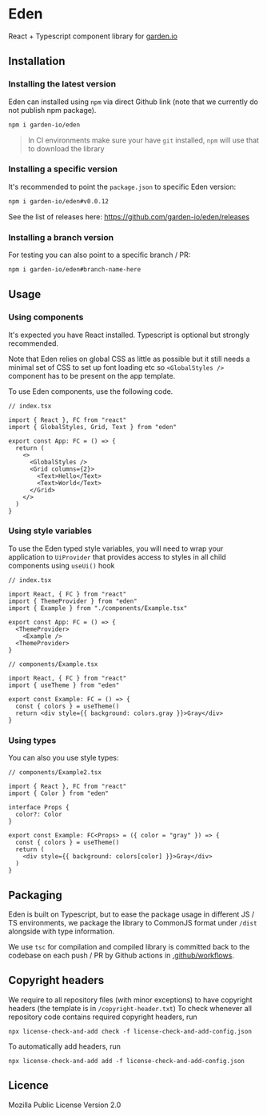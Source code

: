 # Eden

React + Typescript component library for [garden.io](https://garden.io)

## Installation

### Installing the latest version

Eden can installed using `npm` via direct Github link (note that we currently do not publish npm package).

```sh
npm i garden-io/eden
```

> In CI environments make sure your have `git` installed, `npm` will use that to download the library

### Installing a specific version

It's recommended to point the `package.json` to specific Eden version:

```sh
npm i garden-io/eden#v0.0.12
```

See the list of releases here: https://github.com/garden-io/eden/releases

### Installing a branch version

For testing you can also point to a specific branch / PR:

```sh
npm i garden-io/eden#branch-name-here
```

## Usage

### Using components

It's expected you have React installed. Typescript is optional but strongly recommended.

Note that Eden relies on global CSS as little as possible but it still needs a minimal set of CSS to set up font loading etc so `<GlobalStyles />` component has to be present on the app template.

To use Eden components, use the following code.

```tsx
// index.tsx

import { React }, FC from "react"
import { GlobalStyles, Grid, Text } from "eden"

export const App: FC = () => {
  return (
    <>
      <GlobalStyles />
      <Grid columns={2}>
        <Text>Hello</Text>
        <Text>World</Text>
      </Grid>
    </>
  )
}
```

### Using style variables

To use the Eden typed style variables, you will need to wrap your application to `UiProvider` that provides access to styles in all child components using `useUi()` hook

```tsx
// index.tsx

import React, { FC } from "react"
import { ThemeProvider } from "eden"
import { Example } from "./components/Example.tsx"

export const App: FC = () => {
  <ThemeProvider>
    <Example />
  <ThemeProvider>
}
```

```tsx
// components/Example.tsx

import React, { FC } from "react"
import { useTheme } from "eden"

export const Example: FC = () => {
  const { colors } = useTheme()
  return <div style={{ background: colors.gray }}>Gray</div>
}
```

### Using types

You can also you use style types:

```tsx
// components/Example2.tsx

import { React }, FC from "react"
import { Color } from "eden"

interface Props {
  color?: Color
}

export const Example: FC<Props> = ({ color = "gray" }) => {
  const { colors } = useTheme()
  return (
    <div style={{ background: colors[color] }}>Gray</div>
  )
}
```

## Packaging

Eden is built on Typescript, but to ease the package usage in different JS / TS environments, we package the library to CommonJS format under `/dist` alongside with type information.

We use `tsc` for compilation and compiled library is committed back to the codebase on each push / PR by Github actions in [.github/workflows](.github/workflows).

## Copyright headers

We require to all repository files (with minor exceptions) to have copyright headers (the template is in `/copyright-header.txt`)
To check whenever all repository code contains required copyright headers, run

```
npx license-check-and-add check -f license-check-and-add-config.json
```

To automatically add headers, run

```
npx license-check-and-add add -f license-check-and-add-config.json
```

## Licence

Mozilla Public License Version 2.0
